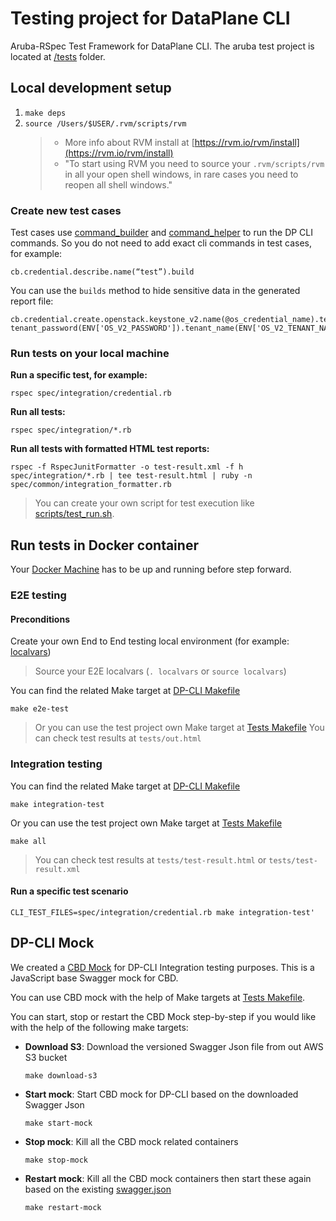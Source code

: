 # Testing project for DataPlane CLI
Aruba-RSpec Test Framework for DataPlane CLI. The aruba test project is located at [/tests](/tests) folder.

## Local development setup
1. `make deps`
2. `source /Users/$USER/.rvm/scripts/rvm`
    > * More info about RVM install at [https://rvm.io/rvm/install](https://rvm.io/rvm/install)
    > * "To start using RVM you need to source your `.rvm/scripts/rvm` in all your open shell windows, in rare cases you need to reopen all shell windows."

### Create new test cases
Test cases use [command_builder](spec/common/command_builder.rb) and [command_helper](spec/common/command_helpers.rb) to run the DP CLI commands. So you do not
need to add exact cli commands in test cases, for example:
```
cb.credential.describe.name(“test”).build
```

You can use the `builds` method to hide sensitive data in the generated report file:
```
cb.credential.create.openstack.keystone_v2.name(@os_credential_name).tenant_user(ENV['OS_V2_USERNAME']).
tenant_password(ENV['OS_V2_PASSWORD']).tenant_name(ENV['OS_V2_TENANT_NAME']).endpoint(ENV['OS_V2_ENDPOINT']).builds
```

### Run tests on your local machine
**Run a specific test, for example:**
```
rspec spec/integration/credential.rb
```

**Run all tests:**
```
rspec spec/integration/*.rb
```

**Run all tests with formatted HTML test reports:**
```
rspec -f RspecJunitFormatter -o test-result.xml -f h spec/integration/*.rb | tee test-result.html | ruby -n spec/common/integration_formatter.rb
```
> You can create your own script for test execution like [scripts/test_run.sh](scripts/test_run.sh).

## Run tests in Docker container
Your [Docker Machine](https://docs.docker.com/machine/reference/start/) has to be up and running before step forward.

### E2E testing
#### Preconditions
Create your own End to End testing local environment (for example: [localvars](localvars))
> Source your E2E localvars (`. localvars` or `source localvars`)

You can find the related Make target at [DP-CLI Makefile](../Makefile)
```
make e2e-test
```
> Or you can use the test project own Make target at [Tests Makefile](Makefile)
> You can check test results at `tests/out.html`

### Integration testing
You can find the related Make target at [DP-CLI Makefile](../Makefile)
```
make integration-test
```
Or you can use the test project own Make target at [Tests Makefile](Makefile)
```
make all
```
> You can check test results at `tests/test-result.html` or `tests/test-result.xml`

#### Run a specific test scenario
```
CLI_TEST_FILES=spec/integration/credential.rb make integration-test'
```

## DP-CLI Mock
We created a [CBD Mock](https://github.com/hortonworks/cloud-swagger-mock) for DP-CLI Integration testing purposes. This is a JavaScript base Swagger mock
 for CBD.

You can use CBD mock with the help of Make targets at [Tests Makefile](Makefile).

You can start, stop or restart the CBD Mock step-by-step if you would like with the help of the following make targets:
* **Download S3**: Download the versioned Swagger Json file from out AWS S3 bucket

    ```make download-s3```
* **Start mock**: Start CBD mock for DP-CLI based on the downloaded Swagger Json

    ```make start-mock```
* **Stop mock**: Kill all the CBD mock related containers

    ```make stop-mock```
* **Restart mock**: Kill all the CBD mock containers then start these again based on the existing [swagger.json](swagger.json)

    ```make restart-mock```